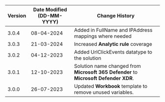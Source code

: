 | **Version** | **Date Modified (DD-MM-YYYY)** | **Change History**                                                                    |
|-------------|--------------------------------|---------------------------------------------------------------------------------------|
| 3.0.4       | 08-04-2024                     | Added in FullName and IPAddress mappings where needed                                 |  
| 3.0.3       | 21-03-2024                     | Increased **Analytic rule** coverage                                          		   |
| 3.0.2       | 04-12-2023                     | Added UrlClickEvents datatype to the solution                                         |
| 3.0.1       | 12-10-2023                     | Solution name changed from **Microsoft 365 Defender** to  **Microsoft Defender XDR**. |
| 3.0.0       | 26-07-2023                     | Updated **Workbook** template to remove unused variables.                             |  
